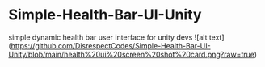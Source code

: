 # Simple-Health-Bar-UI-Unity
simple dynamic health bar user interface for unity devs
![alt text] (https://github.com/DisrespectCodes/Simple-Health-Bar-UI-Unity/blob/main/health%20ui%20screen%20shot%20card.png?raw=true)
